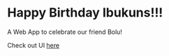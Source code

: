 # Happy Birthday Ibukuns!!!

A Web App to celebrate our friend Bolu!

Check out UI [here](https://www.figma.com/file/xNFw7LUyyM4uT8q58pk23k/Untitled?node-id=0%3A1)
